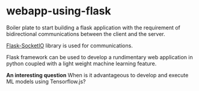 # webapp-using-flask

Boiler plate to start building a flask application with the requirement of bidirectional communications between the client and the server.

[Flask-SocketIO](https://flask-socketio.readthedocs.io/en/latest/) library is used for communications.

Flask framework can be used to develop a rundimentary web application in python coupled with a light weight machine learning feature.

**An interesting question**
When is it advantageous to develop and execute ML models using Tensorflow.js?
